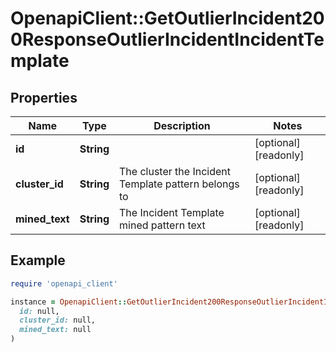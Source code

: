 # OpenapiClient::GetOutlierIncident200ResponseOutlierIncidentIncidentTemplate

## Properties

| Name | Type | Description | Notes |
| ---- | ---- | ----------- | ----- |
| **id** | **String** |  | [optional][readonly] |
| **cluster_id** | **String** | The cluster the Incident Template pattern belongs to | [optional][readonly] |
| **mined_text** | **String** | The Incident Template mined pattern text | [optional][readonly] |

## Example

```ruby
require 'openapi_client'

instance = OpenapiClient::GetOutlierIncident200ResponseOutlierIncidentIncidentTemplate.new(
  id: null,
  cluster_id: null,
  mined_text: null
)
```

